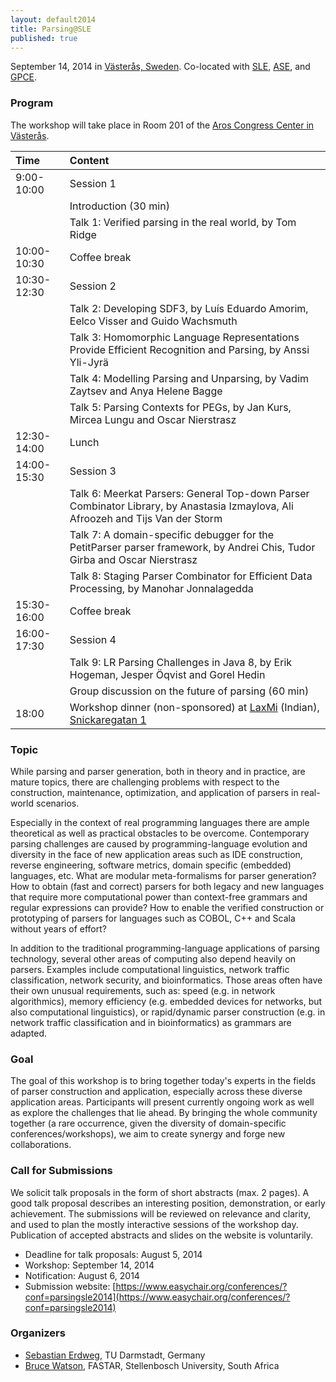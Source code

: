 ```yaml
---
layout: default2014
title: Parsing@SLE
published: true
---
```


September 14, 2014 in [Västerås, Sweden](http://goo.gl/maps/W2COv).
Co-located with [SLE](http://www.sleconf.org/2014/), [ASE](http://ase2014.org/), and [GPCE](http://gpce.org).

### Program

The workshop will take place in Room 201 of the [Aros Congress Center in Västerås](http://ase2014.org/index.php?choice=local).

Time        | Content
:-----------|:------------------------------------------
9:00-10:00  | Session 1
	    | Introduction (30 min)
	    | Talk 1: Verified parsing in the real world, by Tom Ridge
10:00-10:30 | Coffee break
10:30-12:30 | Session 2
	    | Talk 2: Developing SDF3, by Luís Eduardo Amorim, Eelco Visser and Guido Wachsmuth
	    | Talk 3: Homomorphic Language Representations Provide Efficient Recognition and Parsing, by Anssi Yli-Jyrä
	    | Talk 4: Modelling Parsing and Unparsing, by Vadim Zaytsev and Anya Helene Bagge
	    | Talk 5: Parsing Contexts for PEGs, by Jan Kurs, Mircea Lungu and Oscar Nierstrasz
12:30-14:00 | Lunch
14:00-15:30 | Session 3
	    | Talk 6: Meerkat Parsers: General Top-down Parser Combinator Library, by Anastasia Izmaylova, Ali Afroozeh and Tijs Van der Storm
	    | Talk 7: A domain-specific debugger for the PetitParser parser framework, by Andrei Chis, Tudor Girba and Oscar Nierstrasz
	    | Talk 8: Staging Parser Combinator for Efficient Data Processing, by Manohar Jonnalagedda 
15:30-16:00 | Coffee break
16:00-17:30 | Session 4
	    | Talk 9: LR Parsing Challenges in Java 8, by Erik Hogeman, Jesper Öqvist and Gorel Hedin
	    | Group discussion on the future of parsing (60 min)
18:00       | Workshop dinner (non-sponsored) at [LaxMi](http://www.laxmiindisk.se) (Indian), [Snickaregatan 1](https://www.google.com/maps/dir/Aros+Congress+Center+AB,+Munkgatan+7,+722+12+V%C3%A4ster%C3%A5s,+Sweden/Laxmi+Indisk+Restaurang+HB,+Snickargatan+1,+722+13+V%C3%A4ster%C3%A5s,+Sweden/@59.6104817,16.5469364,17z/data=!3m1!4b1!4m14!4m13!1m5!1m1!1s0x465e613ea1b19555:0x239219bc8c6f652c!2m2!1d16.549235!2d59.609526!1m5!1m1!1s0x465e61393585e925:0x4a7d151686a272fb!2m2!1d16.548214!2d59.611209!3e2)


### Topic

While parsing and parser generation, both in theory and in practice, are mature topics, there are challenging problems with respect to the construction, maintenance, optimization, and application of parsers in real-world scenarios.

Especially in the context of real programming languages there are ample theoretical as well as practical obstacles to be overcome. Contemporary parsing challenges are caused by programming-language evolution and diversity in the face of new application areas such as IDE construction, reverse engineering, software metrics, domain specific (embedded) languages, etc. What are modular meta-formalisms for parser generation? How to obtain (fast and correct) parsers for both legacy and new languages that require more computational power than context-free grammars and regular expressions can provide? How to enable the verified construction or prototyping of parsers for languages such as COBOL, C++ and Scala without years of effort?

In addition to the traditional programming-language applications of parsing technology, several other areas of computing also depend heavily on parsers. Examples include computational linguistics, network traffic classification, network security, and bioinformatics. Those areas often have their own unusual requirements, such as: speed (e.g. in network algorithmics), memory efficiency (e.g. embedded devices for networks, but also computational linguistics), or rapid/dynamic parser construction (e.g. in network traffic classification and in bioinformatics) as grammars are adapted.


### Goal

The goal of this workshop is to bring together today's experts in the fields of parser construction and application, especially across these diverse application areas. Participants will present currently ongoing work as well as explore the challenges that lie ahead. By bringing the whole community together (a rare occurrence, given the diversity of domain-specific conferences/workshops), we aim to create synergy and forge new collaborations.

### Call for Submissions

We solicit talk proposals in the form of short abstracts (max. 2 pages). A good talk proposal describes an interesting position, demonstration, or early achievement. The submissions will be reviewed on relevance and clarity, and used to plan the mostly interactive sessions of the workshop day. Publication of accepted abstracts and slides on the website is voluntarily.

* Deadline for talk proposals: August 5, 2014
* Workshop: September 14, 2014
* Notification: August 6, 2014
* Submission website: [https://www.easychair.org/conferences/?conf=parsingsle2014](https://www.easychair.org/conferences/?conf=parsingsle2014)

### Organizers

* [Sebastian Erdweg](http://erdweg.org), TU Darmstadt, Germany
* [Bruce Watson](http://www.bruce-watson.com), FASTAR, Stellenbosch University, South Africa
